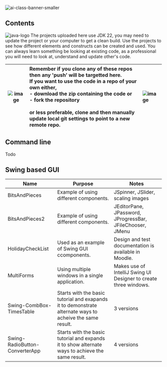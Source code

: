 ![ai-class-banner-smaller](https://github.com/user-attachments/assets/0d14c13f-0433-4b42-bc08-0e1002ec6e53)

## Contents
![java-logo](https://github.com/user-attachments/assets/79e1eb7b-c2e4-475a-9c4d-1c8208cee2b5) The projects uploaded here use JDK 22, you may need to update the project or your computer to get a clean build.
Use the projects to see how different elements and constructs can be created and used. You can always learn something be looking at existing code, as a professional you will need to look at, understand and update other's code.


| ![image](https://github.com/user-attachments/assets/ebdc6664-2ed2-46d1-acf1-f7a2acc99a5d) | Remember if you clone any of these repos then any 'push' will be targetted here. <br>If you want to use the code in a repo of your own either,<br>- download the zip containing the code or<br>- fork the repository<br><br>or less preferable, clone and then manually update local git settings to point to a new remote repo.| ![image](https://github.com/user-attachments/assets/ebdc6664-2ed2-46d1-acf1-f7a2acc99a5d)
| :---: | :------- | :----------- |

## Command line

Todo

## Swing based GUI

| Name | Purpose | Notes |
| -- | -- | --|
| BitsAndPieces | Example of using different components. | JSpinner, JSlider, scaling images |
| BitsAndPieces2 | Example of using different components. | JEditorPane, JPassword, JProgressBar, JFileChooser, JMenu |
| HolidayCheckList | Used as an example of Swing GUI ccomponents. | Design and test documentation is available in Moodle. |
|MultiForms | Using multiple windows in a single application. | Makes use of IntelliJ Swing UI Designer to create three windows. | 
| Swing-CombBox-TimesTable | Starts with the basic tutorial and exapands it to demonstrate alternate ways to acheive the same result. | 3 versions | 
| Swing-RadioButton-ConverterApp | Starts with the basic tutorial and expands it to show alternate ways to achieve the same result. | 4 versions |

